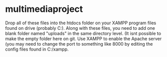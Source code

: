 # multimediaproject

Drop all of these files into the htdocs folder on your XAMPP program files found on drive (probably C:). Along with these files, 
you need to add one blank folder named "uploads" in the same directory level. (It isnt possible to make the empty folder here on git.
Use XAMPP to enable the Apache server (you may need to change the port to something like 8000 by editing the config files found in C:/xampp.
